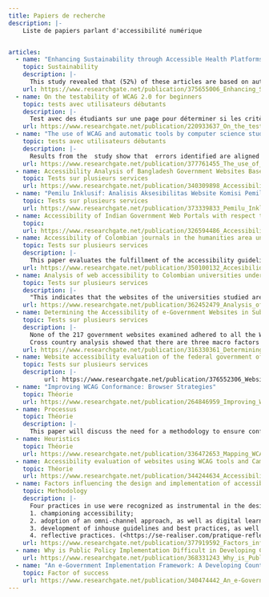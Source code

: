 ```yaml
---
title: Papiers de recherche
description: |-
    Liste de papiers parlant d'accessibilité numérique


articles:
  - name: "Enhancing Sustainability through Accessible Health Platforms: A Scoping Review"
    topic: Sustainability
    description: |-
      This study revealed that (52%) of these articles are based on automated methods, while 34% combine automated and manual approaches. Most studies show compliance with the latest versions of the Web Content Accessibility Guidelines (WCAG), with a significant focus (70%) on compliance with level A.
    url: https://www.researchgate.net/publication/375655006_Enhancing_Sustainability_through_Accessible_Health_Platforms_A_Scoping_Review
  - name: On the testability of WCAG 2.0 for beginners
    topic: tests avec utilisateurs débutants
    description: |-
      Test avec des étudiants sur une page pour déterminer si les critères sont facilement testables
    url: https://www.researchgate.net/publication/220933637_On_the_testability_of_WCAG_20_for_beginners
  - name: "The use of WCAG and automatic tools by computer science students: a case study evaluating MOOC accessibility"
    topic: tests avec utilisateurs débutants
    description: |-
      Results from the  study show that  errors identified are aligned with accessibility evaluation literature: 65% of success criteria in WCAG do not reach 80% of agreement among raters which confirms the complexity of WCAG conformance. In total 62 (86%) criteria are marked as not being correctly addressed by automatic  tools  with  an overlap of those showing false positives, and 25 criteria (34%) are indicated as  difficult  to  evaluate  manually
    url: https://www.researchgate.net/publication/377761455_The_use_of_WCAG_and_automatic_tools_by_computer_science_students_a_case_study_evaluating_MOOC_accessibility
  - name: Accessibility Analysis of Bangladesh Government Websites Based on WCAG 2.0
    topic: Tests sur plusieurs services
    url: https://www.researchgate.net/publication/340309898_Accessibility_Analysis_of_Bangladesh_Government_Websites_Based_on_WCAG_20
  - name: "Pemilu Inklusif: Analisis Aksesibilitas Website Komisi Pemilihan Umum (KPU) Berdasarkan Wcag 2.1"
    topic: Tests sur plusieurs services
    url: https://www.researchgate.net/publication/373339833_Pemilu_Inklusif_Analisis_Aksesibilitas_Website_Komisi_Pemilihan_Umum_KPU_Berdasarkan_Wcag_21
  - name: Accessibility of Indian Government Web Portals with respect to WCAG 2.0 and GIGW Guidelines
    topic: 
    url: https://www.researchgate.net/publication/326594486_Accessibility_of_Indian_Government_Web_Portals_with_respect_to_WCAG_20_and_GIGW_Guidelines
  - name: Accessibility of Colombian journals in the humanities area under the WCAG 2.1 guidelines
    topic: Tests sur plusieurs services
    description: |-
      This paper evaluates the fulfillment of the accessibility guidelines WCAG 2.1 of the web pages of Colombian journals in the humanities area.
    url: https://www.researchgate.net/publication/350100132_Accesibilidad_de_las_revistas_colombianas_del_area_de_humanidades_bajo_las_pautas_WCAG_21
  - name: Analysis of web accessibility to Colombian universities under the guidelines proposed by WCAG 2.1
    topic: Tests sur plusieurs services
    description: |-
      "This indicates that the websites of the universities studied are not fully accessible. Although there are regulations that promote web inclusion for all people, regardless of their disability status, it is necessary to promote educational campaigns that teach and motivate designers, digital content creators, and programmers to consider when developing websites."
    url: https://www.researchgate.net/publication/362452479_Analysis_of_web_accessibility_to_Colombian_universities_under_the_guidelines_proposed_by_WCAG_21
  - name: Determining the Accessibility of e-Government Websites in Sub-Saharan Africa Against WCAG 2.0 Standard
    topic: Tests sur plusieurs services
    description: |-
      None of the 217 government websites examined adhered to all the WCAG 2.0 guidelines.
      Cross country analysis showed that there are three macro factors influencing e-government accessibility in SSA, namely Human Development Index (HDI), Corruption Perception Index (CPI), and percentage of the active population (15-64 years). Countries with high HDI levels and low CPI levels tend to have websites with fewer accessibility errors, while those for countries with high percentage of the active population have more accessibility errors
    url: https://www.researchgate.net/publication/316330361_Determining_the_Accessibility_of_e-Government_Websites_in_Sub-Saharan_Africa_Against_WCAG_20_Standard
  - name: Website accessibility evaluation of the federal government of Nepal
    topic: Tests sur plusieurs services
    description: |-
          url: https://www.researchgate.net/publication/376552306_Website_accessibility_evaluation_of_the_federal_government_of_Nepal
  - name: "Improving WCAG Conformance: Browser Strategies"
    topic: Théorie
    url: https://www.researchgate.net/publication/264846959_Improving_WCAG_Conformance_Browser_Strategies
  - name: Processus
    topic: Théorie
    description: |-
      This paper will discuss the need for a methodology to ensure conformance to WCAG 2.0 that takes the new constraints of this standard into account.
  - name: Heuristics
    topic: Théorie
    url: https://www.researchgate.net/publication/336472653_Mapping_WCAG_Guidelines_to_Nielsen's_Heuristics/download?_tp=eyJjb250ZXh0Ijp7ImZpcnN0UGFnZSI6InB1YmxpY2F0aW9uIiwicGFnZSI6InB1YmxpY2F0aW9uIiwicHJldmlvdXNQYWdlIjoiX2RpcmVjdCJ9fQ
  - name: Accessibility evaluation of websites using WCAG tools and Cambridge Simulator
    topic: Théorie
    url: https://www.researchgate.net/publication/344244634_Accessibility_evaluation_of_websites_using_WCAG_tools_and_Cambridge_Simulator
  - name: Factors influencing the design and implementation of accessible e‐Government services in South Africa
    topic: Methodology
    description: |-
      Four practices in use were recognized as instrumental in the design and implementation of accessible e‐Government services : 
      1. championing accessibility; 
      2. adoption of an omni‐channel approach, as well as digital learning and awareness; 
      3. development of inhouse guidelines and best practices, as well as support for developing assistive technologies;
      4. reflective practices. (<https://se-realiser.com/pratique-reflexive/>)
    url: https://www.researchgate.net/publication/377919592_Factors_influencing_the_design_and_implementation_of_accessible_e-Government_services_in_South_Africa
  - name: Why is Public Policy Implementation Difficult in Developing Countries? Analysis of E-Government Implementation in Lesotho 
    url: https://www.researchgate.net/publication/368331243_Why_is_Public_Policy_Implementation_Difficult_in_Developing_Countries_Analysis_of_E-Government_Implementation_in_Lesotho
  - name: "An e-Government Implementation Framework: A Developing Country Case Study"
    topic: Factor of success
    url: https://www.researchgate.net/publication/340474442_An_e-Government_Implementation_Framework_A_Developing_Country_Case_Study
---
```


    